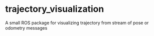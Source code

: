 # trajectory_visualization
A small ROS package for visualizing trajectory from stream of pose or odometry messages
